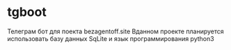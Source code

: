 # tgboot
Телеграм бот для поекта bezagentoff.site
Вданном проекте планируется использовать базу данных SqLite и язык программирования python3
